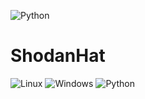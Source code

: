 ![Python](https://img.shields.io/badge/python-3670A0?style=for-the-badge&logo=python&logoColor=ffdd54)
# ShodanHat
![Linux](https://img.shields.io/badge/Linux-FCC624?style=for-the-badge&logo=linux&logoColor=black) ![Windows](https://img.shields.io/badge/Windows-0078D6?style=for-the-badge&logo=windows&logoColor=white) ![Python](https://img.shields.io/badge/python-3670A0?style=for-the-badge&logo=python&logoColor=ffdd54)

